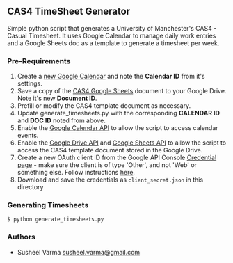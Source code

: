 ## CAS4 TimeSheet Generator

Simple python script that generates a University of Manchester's CAS4 - Casual Timesheet. It uses Google Calendar to manage daily work entries and a Google Sheets doc as a template to generate a timesheet per week.

### Pre-Requirements
1. Create a [new Google Calendar](https://calendar.google.com/calendar/b/0/render?tab=mc#details_2%7Cdtv-_new_calendar_id_0-0-0) and note the **Calendar ID** from it's settings.
2. Save a copy of the [CAS4 Google Sheets](https://docs.google.com/spreadsheets/d/1VJiNVZMy8vPRTqAarBFoP3HnLifWkRFGYoo8O7PWlRg/edit) document to your Google Drive. Note it's new **Document ID**.
3. Prefill or modify the CAS4 template document as necessary.
4. Update generate_timesheets.py with the corresponding **CALENDAR ID** and **DOC ID** noted from above.
5. Enable the [Google Calendar API](https://console.developers.google.com/apis/api/calendar-json.googleapis.com/overview) to allow the script to access calendar events.
6. Enable the [Google Drive API](https://console.developers.google.com/apis/api/drive.googleapis.com/overview?project=cas4-generator&duration=PT1H) and [Google Sheets API](https://console.developers.google.com/apis/api/sheets.googleapis.com/overview) to allow the script to access the CAS4 template document stored in the Google Drive.
7. Create a new OAuth client ID from the Google API Console [Credential page](https://console.developers.google.com/apis/credentials) - make sure the client is of type 'Other', and not 'Web' or something else. Follow instructions [here](https://developers.google.com/api-client-library/python/samples/samples).
8. Download and save the credentials as `client_secret.json` in this directory


### Generating Timesheets
````
$ python generate_timesheets.py
````

### Authors
* Susheel Varma <susheel.varma@gmail.com>
